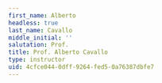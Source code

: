 ```yaml
---
first_name: Alberto
headless: true
last_name: Cavallo
middle_initial: ''
salutation: Prof.
title: Prof. Alberto Cavallo
type: instructor
uid: 4cfce044-0dff-9264-fed5-0a76387dbfe7
---
```


